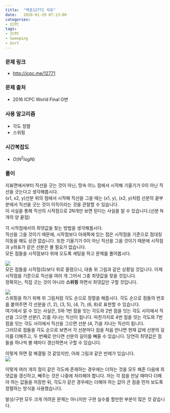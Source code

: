 ```yaml
---
title:  "백준12771 석유"
date:   2020-01-29 07:13:00
categories:
- ICPC
tags:
- ICPC
- Sweeping
- Sort
---
```


### 문제 링크
* http://icpc.me/12771

### 문제 출처
* 2016 ICPC World Final G번

### 사용 알고리즘
* 각도 정렬
* 스위핑

### 시간복잡도
* $O(N^2 log N)$

### 풀이
지표면에서부터 직선을 긋는 것이 아닌, 땅속 어느 점에서 시작해 기울기가 0이 아닌 직선을 긋는다고 생각해봅시다.<br>
(x1, x2, y)선분 위의 점에서 시작해 직선을 그을 때는 (x1, y), (x2, y)처럼 선분의 끝부분에서 직선을 긋는 것이 이득이라는 것을 관찰할 수 있습니다.<br>
이 사실을 통해 직선의 시작점으로 2N개만 보면 된다는 사실을 알 수 있습니다.(선분 N개의 양 끝점)

각 시작점에서의 최댓값을 찾는 방법을 생각해봅시다.<br>
직선을 그을 것이기 때문에, 시작점보다 아래쪽에 있는 점은 시작점을 기준으로 점대칭 이동을 해도 상관 없습니다. 또한 기울기가 0이 아닌 직선을 그을 것이기 때문에 시작점과 y좌표가 같은 선분은 볼 필요가 없습니다.<br>
모든 점들을 시작점보다 위에 오도록 세팅을 하고 문제를 풀어봅시다.

![](https://i.imgur.com/kezXF63.png)<br>
모든 점들을 시작점(S)보다 위로 올렸으니, 대충 위 그림과 같은 상황일 것입니다. 이제 시작점을 기준으로 직선을 여러 개 그어서 그중 최댓값을 찾을 것입니다.<br>
정확히는, 직접 긋는 것이 아니라 **스위핑** 하면서 최댓값만 구할 것입니다.

![](https://i.imgur.com/KS6Brwy.png)<br>
스위핑을 하기 위해 위 그림처럼 각도 순으로 정렬을 해줍시다. 각도 순으로 점들의 번호를 붙여주면 각 선분을 (1, 2), (3, 5), (4, 7), (6, 8)로 표현할 수 있습니다.<br>
여기에서 알 수 있는 사실은, S와 1번 점을 잇는 각도와 2번 점을 잇는 각도 사이에서 직선을 그으면 선분(1, 2)를 지나는 직선이 됩니다. 마찬가지로 4번 점을 잇는 각도와 7번 점을 잇는 각도 사이에서 직선을 그으면 선분 (4, 7)을 지나는 직선이 됩니다.<br>
그러므로 점들을 각도 순으로 보면서 각 선분마다 점을 처음 만나면 현재 값에 선분의 길이를 더해주고, 두 번째로 만다면 선분의 길이를 빼줄 수 있습니다. 당연히 최댓값은 점들을 하나씩 볼 때마다 갱신하면서 구할 수 있습니다.

이렇게 하면 잘 해결될 것 같았지만, 아래 그림과 같은 반례가 있습니다.<br>
![](https://i.imgur.com/Fa2xNIm.png)

이렇게 여러 개의 점이 같은 각도에 존재하는 경우에는 더하는 것을 모두 해준 다음에 최댓값을 갱신하고, 빼주는 것은 나중에 처리해야 합니다. 저는 각 점을 만날 때마다 더해야 하는 값들을 저장한 뒤, 각도가 같은 경우에는 더해야 하는 값이 큰 점을 먼저 보도록 정렬하는 방식을 사용했습니다.

발상/구현 모두 크게 어려운 문제는 아니지만 구현 실수를 할만한 부분이 많은 것 같습니다.

